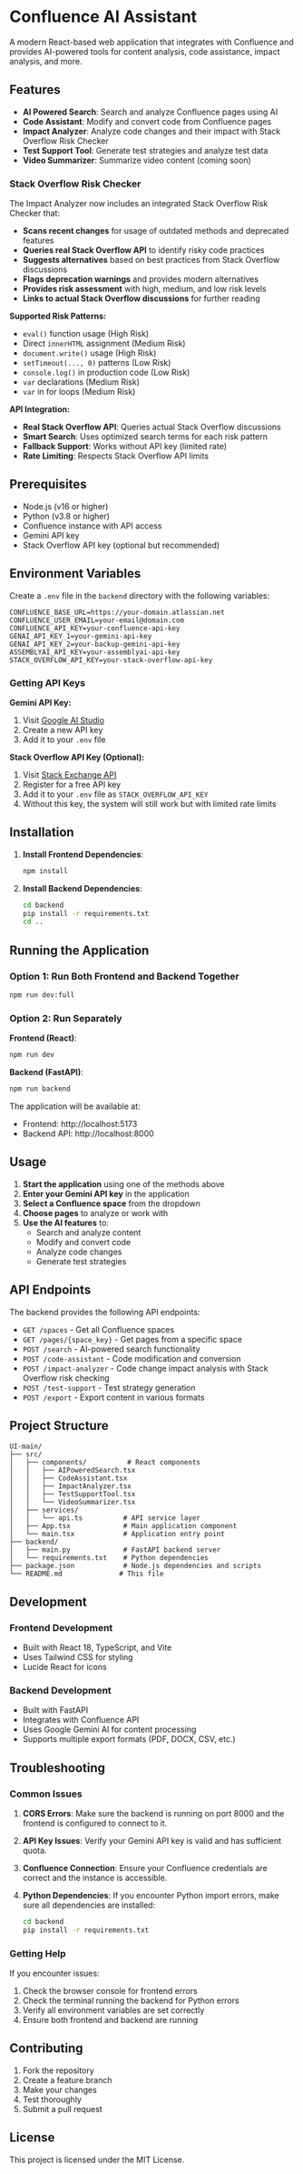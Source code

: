 # Confluence AI Assistant

A modern React-based web application that integrates with Confluence and provides AI-powered tools for content analysis, code assistance, impact analysis, and more.

## Features

- **AI Powered Search**: Search and analyze Confluence pages using AI
- **Code Assistant**: Modify and convert code from Confluence pages
- **Impact Analyzer**: Analyze code changes and their impact with Stack Overflow Risk Checker
- **Test Support Tool**: Generate test strategies and analyze test data
- **Video Summarizer**: Summarize video content (coming soon)

### Stack Overflow Risk Checker

The Impact Analyzer now includes an integrated Stack Overflow Risk Checker that:

- **Scans recent changes** for usage of outdated methods and deprecated features
- **Queries real Stack Overflow API** to identify risky code practices
- **Suggests alternatives** based on best practices from Stack Overflow discussions
- **Flags deprecation warnings** and provides modern alternatives
- **Provides risk assessment** with high, medium, and low risk levels
- **Links to actual Stack Overflow discussions** for further reading

**Supported Risk Patterns:**
- `eval()` function usage (High Risk)
- Direct `innerHTML` assignment (Medium Risk)
- `document.write()` usage (High Risk)
- `setTimeout(..., 0)` patterns (Low Risk)
- `console.log()` in production code (Low Risk)
- `var` declarations (Medium Risk)
- `var` in for loops (Medium Risk)

**API Integration:**
- **Real Stack Overflow API**: Queries actual Stack Overflow discussions
- **Smart Search**: Uses optimized search terms for each risk pattern
- **Fallback Support**: Works without API key (limited rate)
- **Rate Limiting**: Respects Stack Overflow API limits

## Prerequisites

- Node.js (v16 or higher)
- Python (v3.8 or higher)
- Confluence instance with API access
- Gemini API key
- Stack Overflow API key (optional but recommended)

## Environment Variables

Create a `.env` file in the `backend` directory with the following variables:

```env
CONFLUENCE_BASE_URL=https://your-domain.atlassian.net
CONFLUENCE_USER_EMAIL=your-email@domain.com
CONFLUENCE_API_KEY=your-confluence-api-key
GENAI_API_KEY_1=your-gemini-api-key
GENAI_API_KEY_2=your-backup-gemini-api-key
ASSEMBLYAI_API_KEY=your-assemblyai-api-key
STACK_OVERFLOW_API_KEY=your-stack-overflow-api-key
```

### Getting API Keys

**Gemini API Key:**
1. Visit [Google AI Studio](https://makersuite.google.com/app/apikey)
2. Create a new API key
3. Add it to your `.env` file

**Stack Overflow API Key (Optional):**
1. Visit [Stack Exchange API](https://api.stackexchange.com/docs/authentication)
2. Register for a free API key
3. Add it to your `.env` file as `STACK_OVERFLOW_API_KEY`
4. Without this key, the system will still work but with limited rate limits

## Installation

1. **Install Frontend Dependencies**:
   ```bash
   npm install
   ```

2. **Install Backend Dependencies**:
   ```bash
   cd backend
   pip install -r requirements.txt
   cd ..
   ```

## Running the Application

### Option 1: Run Both Frontend and Backend Together
```bash
npm run dev:full
```

### Option 2: Run Separately

**Frontend (React)**:
```bash
npm run dev
```

**Backend (FastAPI)**:
```bash
npm run backend
```

The application will be available at:
- Frontend: http://localhost:5173
- Backend API: http://localhost:8000

## Usage

1. **Start the application** using one of the methods above
2. **Enter your Gemini API key** in the application
3. **Select a Confluence space** from the dropdown
4. **Choose pages** to analyze or work with
5. **Use the AI features** to:
   - Search and analyze content
   - Modify and convert code
   - Analyze code changes
   - Generate test strategies

## API Endpoints

The backend provides the following API endpoints:

- `GET /spaces` - Get all Confluence spaces
- `GET /pages/{space_key}` - Get pages from a specific space
- `POST /search` - AI-powered search functionality
- `POST /code-assistant` - Code modification and conversion
- `POST /impact-analyzer` - Code change impact analysis with Stack Overflow risk checking
- `POST /test-support` - Test strategy generation
- `POST /export` - Export content in various formats

## Project Structure

```
UI-main/
├── src/
│   ├── components/          # React components
│   │   ├── AIPoweredSearch.tsx
│   │   ├── CodeAssistant.tsx
│   │   ├── ImpactAnalyzer.tsx
│   │   ├── TestSupportTool.tsx
│   │   └── VideoSummarizer.tsx
│   ├── services/
│   │   └── api.ts          # API service layer
│   ├── App.tsx             # Main application component
│   └── main.tsx            # Application entry point
├── backend/
│   ├── main.py             # FastAPI backend server
│   └── requirements.txt    # Python dependencies
├── package.json            # Node.js dependencies and scripts
└── README.md              # This file
```

## Development

### Frontend Development
- Built with React 18, TypeScript, and Vite
- Uses Tailwind CSS for styling
- Lucide React for icons

### Backend Development
- Built with FastAPI
- Integrates with Confluence API
- Uses Google Gemini AI for content processing
- Supports multiple export formats (PDF, DOCX, CSV, etc.)

## Troubleshooting

### Common Issues

1. **CORS Errors**: Make sure the backend is running on port 8000 and the frontend is configured to connect to it.

2. **API Key Issues**: Verify your Gemini API key is valid and has sufficient quota.

3. **Confluence Connection**: Ensure your Confluence credentials are correct and the instance is accessible.

4. **Python Dependencies**: If you encounter Python import errors, make sure all dependencies are installed:
   ```bash
   cd backend
   pip install -r requirements.txt
   ```

### Getting Help

If you encounter issues:
1. Check the browser console for frontend errors
2. Check the terminal running the backend for Python errors
3. Verify all environment variables are set correctly
4. Ensure both frontend and backend are running

## Contributing

1. Fork the repository
2. Create a feature branch
3. Make your changes
4. Test thoroughly
5. Submit a pull request

## License

This project is licensed under the MIT License.
